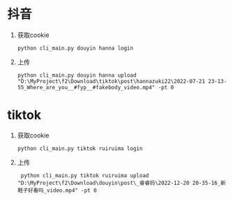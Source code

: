 # 抖音

1. 获取cookie
    ```shell
    python cli_main.py douyin hanna login
    ```
2. 上传
    ```shell
    python cli_main.py douyin hanna upload "D:\MyProject\f2\Download\tiktok\post\hannazuki22\2022-07-21 23-13-55_Where_are_you__#fyp__#fakebody_video.mp4" -pt 0
    ```

# tiktok

1. 获取cookie
    ```shell
    python cli_main.py tiktok ruiruima login
    ```
2. 上传
   ```shell
    python cli_main.py tiktok ruiruima upload "D:\MyProject\f2\Download\douyin\post\_睿睿妈\2022-12-20 20-35-16_新鞋子好看吗_video.mp4" -pt 0
   ```